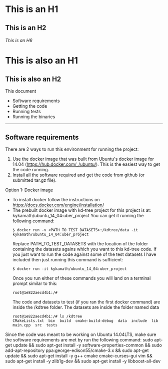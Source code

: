 # This is an H1
## This is an H2
###### This is an H6

This is also an H1
==================

This is also an H2
------------------

This document
- Software requirements
- Getting the code
- Running tests
- Running the binaries

------------------------------------------------
Software requirements
------------------------------------------------
There are 2 ways to run this environment for running the project:
1. Use the docker image that was built from Ubuntu's docker image for 14.04 (https://hub.docker.com/_/ubuntu/).
This is the easiest way to get the code running.
2. Install all the software required and get the code from github (or submitted tar.gz file).

Option 1: Docker image
- To install docker follow the instructions on https://docs.docker.com/engine/installation/
- The prebuilt docker image with kd-tree project for this project is at: kykamath/ubuntu_14_04:uber_project
  You can get it running the following command:
    ```
    $ docker run -v <PATH_TO_TEST_DATASETS>:/kdtree/data -it kykamath/ubuntu_14_04:uber_project
    ```
  Replace PATH_TO_TEST_DATASETS with the location of the folder containing the datasets agains which you want to
  this kd-tree code. If you just want to run the code against some of the test datasets I have included then just
  running this command is sufficient:
    ```
    $ docker run -it kykamath/ubuntu_14_04:uber_project
    ```
  Once you run either of these commands you will land on a terminal prompt similar to this:
    ```
    root@1e822aecd4b1:/#
    ```
  The code and datasets to test (if you ran the first docker command) are inside the /kdtree folder. The
  datasets are inside the folder named data
    ```
    root@1e822aecd4b1:/# ls /kdtree
    CMakeLists.txt  bin  build  cmake-build-debug  data  include  lib  main.cpp  src  tests
    ```





Since the code was meant to be working on Ubuntu 14.04LTS,
make sure the software requirements are met by run the following
command:
sudo apt-get update && sudo apt-get install -y software-properties-common && sudo add-apt-repository ppa:george-edison55/cmake-3.x && sudo apt-get update && sudo apt-get install -y g++ cmake cmake-curses-gui vim && sudo apt-get install -y zlib1g-dev && sudo apt-get install -y libboost-all-dev

